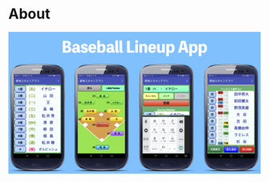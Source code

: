 # About
![Screen shots](https://github.com/korosaka/source_image/blob/main/lineup_android/lineup_screenshots.png)
